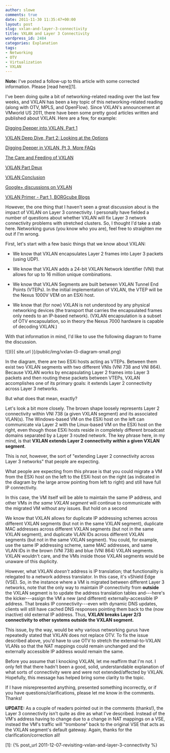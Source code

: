 ```yaml
---
author: slowe
comments: true
date: 2011-11-30 11:35:47+00:00
layout: post
slug: vxlan-and-layer-3-connectivity
title: VXLAN and Layer 3 Connectivity
wordpress_id: 2484
categories: Explanation
tags:
- Networking
- OTV
- Virtualization
- VXLAN
---
```


**Note:** I've posted a follow-up to this article with some corrected information. Please [read here][1].

I've been doing quite a bit of networking-related reading over the last few weeks, and VXLAN has been a key topic of this networking-related reading (along with OTV, MPLS, and OpenFlow). Since VXLAN's announcement at VMworld US 2011, there have been some pretty good articles written and published about VXLAN. Here are a few, for example:

[Digging Deeper into VXLAN, Part 1](http://blogs.cisco.com/datacenter/digging-deeper-into-vxlan/)  

[VXLAN Deep Dive, Part 2: Looking at the Options](http://blogs.cisco.com/datacenter/vxlan-deep-dive-part-2-looking-at-the-options/)  

[Digging Deeper in VXLAN, Pt 3, More FAQs](http://blogs.cisco.com/datacenter/digging-deeper-in-vxlan-pt-3-more-faqs/)  

[The Care and Feeding of VXLAN](http://codingrelic.geekhold.com/2011/09/care-and-feeding-of-vxlan.html)  

[VXLAN Part Deux](http://codingrelic.geekhold.com/2011/09/vxlan-part-deux.html)  

[VXLAN Conclusion](http://codingrelic.geekhold.com/2011/09/vxlan-conclusion.html)  

[Google+ discussions on VXLAN](https://plus.google.com/102097377740741991073/posts/2tnVCHkeVyZ?hl=en)  

[VXLAN Primer - Part 1, BORGcube Blogs](http://www.borgcube.com/blogs/2011/11/vxlan-primer-part-1/)  

However, the one thing that I haven't seen a great discussion about is the impact of VXLAN on Layer 3 connectivity. I personally have fielded a number of questions about whether VXLAN will fix Layer 3 network connectivity problems with stretched clusters. So, I thought I'd take a stab here. Networking gurus (you know who you are), feel free to straighten me out if I'm wrong.

First, let's start with a few basic things that we know about VXLAN:

* We know that VXLAN encapsulates Layer 2 frames into Layer 3 packets (using UDP).

* We know that VXLAN adds a 24-bit VXLAN Network Identifier (VNI) that allows for up to 16 million unique combinations.

* We know that VXLAN Segments are built between VXLAN Tunnel End Points (VTEPs). In the initial implementation of VXLAN, the VTEP will be the Nexus 1000V VEM on an ESXi host.

* We know that (for now) VXLAN is not understood by any physical networking devices (the transport that carries the encapsulated frames only needs to an IP-based network). (VXLAN encapsulation is a subset of OTV encapsulation, so in theory the Nexus 7000 hardware is capable of decoding VXLAN.)

With that information in mind, I'd like to use the following diagram to frame the discussion.

![]({{ site.url }}/public/img/vxlan-l3-diagram-small.png)

In the diagram, there are two ESXi hosts acting as VTEPs. Between them exist two VXLAN segments with two different VNIs (VNI 738 and VNI 864). Because VXLAN works by encapsulating Layer 2 frames into Layer 3 packets and then routing these packets between VTEPs, VXLAN accomplishes one of its primary goals: it extends Layer 2 connectivity across Layer 3 networks.

But what does that mean, exactly?

Let's look a bit more closely. The brown shape loosely represents Layer 2 connectivity within VNI 738 (a given VXLAN segment) and its associated VLAN(s). The Windows-based VM on the ESXi host on the left can communicate via Layer 2 with the Linux-based VM on the ESXi host on the right, even though those ESXi hosts reside in completely different broadcast domains separated by a Layer 3 routed network. The key phrase here, in my mind, is that **VXLAN extends Layer 2 connectivity _within_ a given VXLAN segment**.

This is _not_, however, the sort of "extending Layer 2 connectivity across Layer 3 networks" that people are expecting.

What people are expecting from this phrase is that you could migrate a VM from the ESXi host on the left to the ESXi host on the right (as indicated in the diagram by the large arrow pointing from left to right) and still have full IP connectivity.

In this case, the VM itself will be able to maintain the same IP address, and other VMs _in the same VXLAN segment_ will continue to communicate with the migrated VM without any issues. But hold on a second

We know that VXLAN allows for duplicate IP addressing schemes across different VXLAN segments (but not in the same VXLAN segment), duplicate MAC addresses across different VXLAN segments (but not in the same VXLAN segment), and duplicate VLAN IDs across different VXLAN segments (but not in the same VXLAN segment). You could, for example, use the same IP addressing scheme, same MAC addresses, and same VLAN IDs in the brown (VNI 738) and blue (VNI 864) VXLAN segments. VXLAN wouldn't care, and the VMs inside those VXLAN segments would be unaware of this duplicity.

However, what VXLAN _doesn't_ address is IP translation; that functionality is relegated to a network address translator. In this case, it's vShield Edge (VSE). So, in the instance where a VM is migrated between different Layer 3 networks, note that the only way to maintain IP connectivity from **outside** the VXLAN segment is to update the address translation tables and---here's the kicker---assign the VM a new (and different) externally-accessible IP address. That breaks IP connectivity---even with dynamic DNS updates, clients will still have cached DNS responses pointing them back to the (now inactive) old external IP address. Thus, **VXLAN breaks Layer 2/3 connectivity to other systems outside the VXLAN segment.**

This issue, by the way, would be why various networking gurus have repeatedly stated that VXLAN does not replace OTV. To fix the issue described above, you'd have to use OTV to stretch the external-to-VXLAN VLANs so that the NAT mappings could remain unchanged and the externally accessible IP address would remain the same.

Before you assume that I knocking VXLAN, let me reaffirm that I'm not. I only felt that there hadn't been a good, solid, understandable explanation of what sorts of connectivity were and were not extended/affected by VXLAN. Hopefully, this message has helped bring some clarity to the topic.

If I have misrepresented anything, presented something incorrectly, or if you have questions/clarifications, please let me know in the comments. Thanks!

**UPDATE:** As a couple of readers pointed out in the comments (thanks!), the Layer 3 connectivity isn't quite as dire as what I've described. Instead of the VM's address having to change due to a change in NAT mappings on a VSE, instead the VM's traffic will "trombone" back to the original VSE that acts as the VXLAN segment's default gateway. Again, thanks for the clarification/correction all!

[1]: {% post_url 2011-12-07-revisiting-vxlan-and-layer-3-connectivity %}
